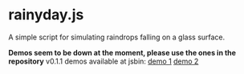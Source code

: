 rainyday.js
===========
A simple script for simulating raindrops falling on a glass surface.

**Demos seem to be down at the moment, please use the ones in the repository**
v0.1.1 demos available at jsbin: [demo 1](http://jsbin.com/EjoGeLo/2) [demo 2](http://jsbin.com/eDALEfE/2)
